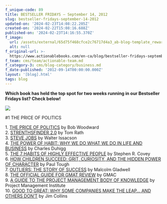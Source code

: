 ```yaml
---
f_unique-code: 89
title: BESTSELLER FRIDAYS – September 14, 2012
slug: bestseller-fridays-september-14-2012
updated-on: '2024-02-23T14:08:22.205Z'
created-on: '2024-02-22T15:08:16.688Z'
published-on: '2024-02-23T14:16:55.370Z'
f_image:
  url: /assets/external/65d75f468cfce2c76717d4a3_ab-blog-template_reward.jpeg
  alt: null
f_original-url: >-
  https://www.actionablebooks.com/en-ca/blog/bestseller-fridays-september-14-2012/
f_team: cms/team/actionable-team.md
f_category-3: cms/blog-category/business.md
f_date-published: '2012-09-14T00:00:00.000Z'
layout: '[blog].html'
tags: blog
---
```


**Which book has held the top spot for two weeks running in our Bestseller Fridays list? Check below!**

![](/assets/external/65d35b7721cff6d97310a05c_187693395.jpeg)

#1 THE PRICE OF POLITICS

1\. [THE PRICE OF POLITICS](http://www.amazon.com/gp/product/1451651104/ref=as_li_qf_sp_asin_il_tl?ie=UTF8&camp=1789&creative=9325&creativeASIN=1451651104&linkCode=as2&tag=gooseducmedi-20) by Bob Woodward  
2\. [STRENTHSFINDER 2.0](http://www.amazon.com/gp/product/159562015X/ref=as_li_qf_sp_asin_il_tl?ie=UTF8&tag=gooseducmedi-20&linkCode=as2&camp=1789&creative=9325&creativeASIN=159562015X) by Tom Rath  
3\. [STEVE JOBS](http://www.amazon.com/gp/product/1451648537/ref=as_li_qf_sp_asin_il_tl?ie=UTF8&tag=gooseducmedi-20&linkCode=as2&camp=1789&creative=9325&creativeASIN=1451648537) by Walter Issacson  
4\. [THE POWER OF HABIT: WHY WE DO WHAT WE DO IN LIFE AND BUSINESS](http://www.amazon.com/gp/product/1400069289/ref=as_li_qf_sp_asin_il_tl?ie=UTF8&tag=gooseducmedi-20&linkCode=as2&camp=1789&creative=9325&creativeASIN=1400069289) by Charles Duhigg  
5\. [THE 7 HABITS OF HIGHLY EFFECTIVE PEOPLE](http://www.amazon.com/gp/product/0743269519/ref=as_li_qf_sp_asin_il_tl?ie=UTF8&camp=1789&creative=9325&creativeASIN=0743269519&linkCode=as2&tag=gooseducmedi-20) by Stephen R. Covey  
6\. [HOW CHILDREN SUCCEED: GRIT, CURIOSITY, AND THE HIDDEN POWER OF CHARACTER](http://www.amazon.com/gp/product/0547564651/ref=as_li_qf_sp_asin_il_tl?ie=UTF8&camp=1789&creative=9325&creativeASIN=0547564651&linkCode=as2&tag=gooseducmedi-20) by Paul Tough  
7\. [OUTLIERS: THE STORY OF SUCCESS](http://www.amazon.com/gp/product/0316017930/ref=as_li_qf_sp_asin_il_tl?ie=UTF8&camp=1789&creative=9325&creativeASIN=0316017930&linkCode=as2&tag=gooseducmedi-20) by Malcolm Gladwell  
8\. [THE OFFICIAL GUIDE FOR GMAT REVIEW](http://www.amazon.com/gp/product/1118109791/ref=as_li_qf_sp_asin_il_tl?ie=UTF8&camp=1789&creative=9325&creativeASIN=1118109791&linkCode=as2&tag=gooseducmedi-20) by GMAC  
9\. [A GUIDE TO THE PROJECT MANAGEMENT BODY OF KNOWLEDGE](http://www.amazon.com/gp/product/1933890517/ref=as_li_qf_sp_asin_il_tl?ie=UTF8&camp=1789&creative=9325&creativeASIN=1933890517&linkCode=as2&tag=gooseducmedi-20) by Project Management Institute  
10\. [GOOD TO GREAT: WHY SOME COMPANIES MAKE THE LEAP… AND OTHERS DON’T](http://www.amazon.com/gp/product/0066620996/ref=as_li_qf_sp_asin_il_tl?ie=UTF8&camp=1789&creative=9325&creativeASIN=0066620996&linkCode=as2&tag=gooseducmedi-20) by Jim Collins
